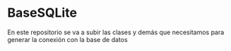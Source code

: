 # BaseSQLite
En este repositorio se va a subir las clases y demás que necesitamos para generar la conexión con la base de datos
